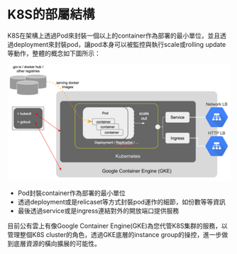 # K8S的部屬結構

K8S在架構上透過Pod來封裝一個以上的container作為部署的最小單位，並且透過deployment來封裝pod，讓pod本身可以被監控與執行scale或rolling update等動作，整體的概念如下圖所示：

![](../.gitbook/assets/gke-concept.png)

* Pod封裝container作為部署的最小單位
* 透過deployment或是relicaset等方式封裝pod運作的細節，如份數等等資訊
* 最後透過service或是ingress連結對外的開放端口提供服務

目前公有雲上有像Google Container Engine\(GKE\)為您代管K8S集群的服務，以管理整個K8S cluster的角色，透過GKE底層的instance group的操控，進一步做到底層資源的橫向擴展的可能性。

